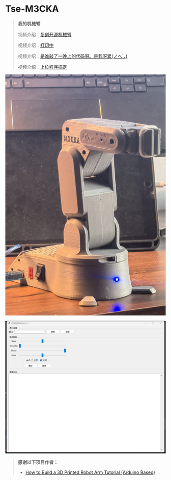 # Tse-M3CKA
> **我的机械臂**
>
>  视频介绍：[复刻开源机械臂](https://www.bilibili.com/video/BV1GM4m1R7kN/)
> 
>  视频介绍：[打印中](https://v.douyin.com/iyWBaaXT/)
> 
>  视频介绍：[是谁敲了一晚上的代码呀。是我呀累(ノへ`、)](https://v.douyin.com/iyWBVt3w/)
>
>  视频介绍：[上位程序搞定](https://v.douyin.com/aAHZoPsLHYs/)

![](Docs/Images/Tse-Arm2.jpg)

![](Docs/Images/微信图片_20250418171344.png)

> **感谢以下项目作者：**
>
> * [How to Build a 3D Printed Robot Arm Tutorial (Arduino Based)](https://youtube.com/watch?v=AIsVlgopqJc&si=mFCGv56T8LsnVQlr)
